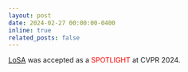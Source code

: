 ```yaml
---
layout: post
date: 2024-02-27 00:00:00-0400
inline: true
related_posts: false
---
```


[LoSA](https://arxiv.org/pdf/2402.02887) was accepted as a <span style="color: red;">SPOTLIGHT</span> at CVPR 2024.
